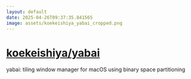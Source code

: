 ```yaml
---
layout: default
date: 2025-04-26T09:37:35.841565
image: assets/koekeishiya_yabai_cropped.png
---
```


# [koekeishiya/yabai](https://github.com/koekeishiya/yabai)

yabai: tiling window manager for macOS using binary space partitioning
